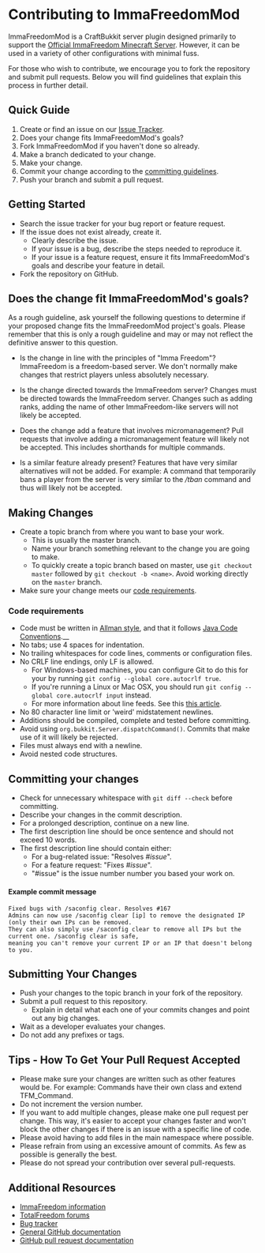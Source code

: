 # Contributing to ImmaFreedomMod #
ImmaFreedomMod is a CraftBukkit server plugin designed primarily to support the [Official ImmaFreedom Minecraft Server](http://immafreedom.eu/website). However, it can be used in a variety of other configurations with minimal fuss.

For those who wish to contribute, we encourage you to fork the repository and submit pull requests. Below you will find guidelines that explain this process in further detail.

## Quick Guide ##
1. Create or find an issue on our [Issue Tracker](https://github.com/ImmaFreedom-Dev/ImmaFreedomMod/issues).
2. Does your change fits ImmaFreedomMod's goals?
3. Fork ImmaFreedomMod if you haven't done so already.
4. Make a branch dedicated to your change.
5. Make your change.
6. Commit your change according to the [committing guidelines](#committing-your-changes).
7. Push your branch and submit a pull request.

## Getting Started ##
* Search the issue tracker for your bug report or feature request.
* If the issue does not exist already, create it.
  * Clearly describe the issue.
  * If your issue is a bug, describe the steps needed to reproduce it.
  * If your issue is a feature request, ensure it fits ImmaFreedomMod's goals and describe your feature in detail.
* Fork the repository on GitHub.

## Does the change fit ImmaFreedomMod's goals? ##
As a rough guideline, ask yourself the following questions to determine if your proposed change fits the ImmaFreedomMod project's goals. Please remember that this is only a rough guideline and may or may not reflect the definitive answer to this question.

* Is the change in line with the principles of "Imma Freedom"?
  ImmaFreedom is a freedom-based server. We don't normally make changes that restrict players unless absolutely necessary.

* Is the change directed towards the ImmaFreedom server?
  Changes must be directed towards the ImmaFreedom server. Changes such as adding ranks, adding the name of other ImmaFreedom-like servers will not likely be accepted.

* Does the change add a feature that involves micromanagement?
  Pull requests that involve adding a micromanagement feature will likely not be accepted. This includes shorthands for multiple commands.

* Is a similar feature already present?
  Features that have very similar alternatives will not be added. For example: A command that temporarily bans a player from the server is very similar to the _/tban_ command and thus will likely not be accepted.

## Making Changes ##
* Create a topic branch from where you want to base your work.
  * This is usually the master branch.
  * Name your branch something relevant to the change you are going to make.
  * To quickly create a topic branch based on master, use `git checkout master` followed by `git checkout -b <name>`. Avoid working directly on the `master` branch.
* Make sure your change meets our [code requirements](#code-requirements).

### Code requirements ###
* Code must be written in [Allman style](http://en.wikipedia.org/wiki/Indent_style#Allman_style), and that it follows [Java Code Conventions](http://www.oracle.com/technetwork/java/codeconventions-150003.pdf).__
* No tabs; use 4 spaces for indentation.
* No trailing whitespaces for code lines, comments or configuration files.
* No CRLF line endings, only LF is allowed.
  * For Windows-based machines, you can configure Git to do this for your by running `git config --global core.autocrlf true`.
  * If you're running a Linux or Mac OSX, you should run `git config --global core.autocrlf input` instead.
  * For more information about line feeds. See this [this article](http://adaptivepatchwork.com/2012/03/01/mind-the-end-of-your-line/).
* No 80 character line limit or 'weird' midstatement newlines.
* Additions should be compiled, complete and tested before committing.
* Avoid using `org.bukkit.Server.dispatchCommand()`. Commits that make use of it will likely be rejected.
* Files must always end with a newline.
* Avoid nested code structures.

## Committing your changes ##
* Check for unnecessary whitespace with `git diff --check` before committing.
* Describe your changes in the commit description.
* For a prolonged description, continue on a new line.
* The first description line should be once sentence and should not exceed 10 words.
* The first description line should contain either:
  * For a bug-related issue: "Resolves _#issue_".
  * For a feature request: "Fixes _#issue_".
  * "#issue" is the issue number number you based your work on.

#### Example commit message ####
```
Fixed bugs with /saconfig clear. Resolves #167
Admins can now use /saconfig clear [ip] to remove the designated IP (only their own IPs can be removed. 
They can also simply use /saconfig clear to remove all IPs but the current one. /saconfig clear is safe, 
meaning you can't remove your current IP or an IP that doesn't belong to you.
```

## Submitting Your Changes ##
* Push your changes to the topic branch in your fork of the repository.
* Submit a pull request to this repository.
  * Explain in detail what each one of your commits changes and point out any big changes.
* Wait as a developer evaluates your changes.
* Do not add any prefixes or tags.

## Tips - How To Get Your Pull Request Accepted ##
* Please make sure your changes are written such as other features would be. For example: Commands have their own class and extend TFM_Command.
* Do not increment the version number.
* If you want to add multiple changes, please make one pull request per change. This way, it's easier to accept your changes faster and won't block the other changes if there is an issue with a specific line of code.
* Please avoid having to add files in the main namespace where possible.
* Please refrain from using an excessive amount of commits. As few as possible is generally the best.
* Please do not spread your contribution over several pull-requests.

## Additional Resources ##
* [ImmaFreedom information](http://immafreedom.eu/website)
* [TotalFreedom forums](http://immafreedom.eu)
* [Bug tracker](https://github.com/ImmaFreedom-Dev/ImmaFreedomMod/issues)
* [General GitHub documentation](http://help.github.com/)
* [GitHub pull request documentation](http://help.github.com/send-pull-requests/)
